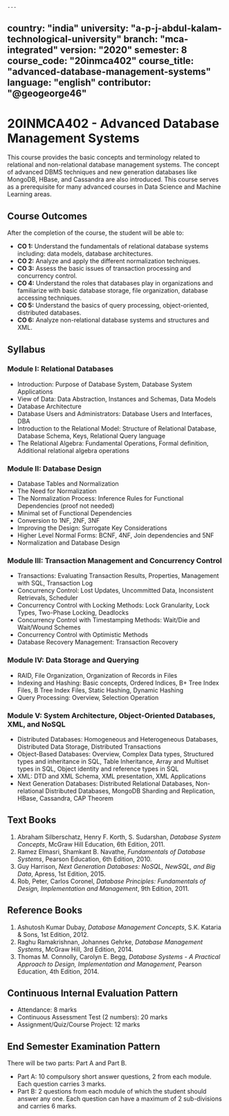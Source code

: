     ---
country: "india"
university: "a-p-j-abdul-kalam-technological-university"
branch: "mca-integrated"
version: "2020"
semester: 8
course_code: "20inmca402"
course_title: "advanced-database-management-systems"
language: "english"
contributor: "@geogeorge46"
---

# 20INMCA402 - Advanced Database Management Systems

This course provides the basic concepts and terminology related to relational and non-relational database management systems. The concept of advanced DBMS techniques and new generation databases like MongoDB, HBase, and Cassandra are also introduced. This course serves as a prerequisite for many advanced courses in Data Science and Machine Learning areas.

## Course Outcomes
After the completion of the course, the student will be able to:

- **CO 1:** Understand the fundamentals of relational database systems including: data models, database architectures.
- **CO 2:** Analyze and apply the different normalization techniques.
- **CO 3:** Assess the basic issues of transaction processing and concurrency control.
- **CO 4:** Understand the roles that databases play in organizations and familiarize with basic database storage, file organization, database accessing techniques.
- **CO 5:** Understand the basics of query processing, object-oriented, distributed databases.
- **CO 6:** Analyze non-relational database systems and structures and XML.

## Syllabus

### Module I: Relational Databases
- Introduction: Purpose of Database System, Database System Applications
- View of Data: Data Abstraction, Instances and Schemas, Data Models
- Database Architecture
- Database Users and Administrators: Database Users and Interfaces, DBA
- Introduction to the Relational Model: Structure of Relational Database, Database Schema, Keys, Relational Query language
- The Relational Algebra: Fundamental Operations, Formal definition, Additional relational algebra operations

### Module II: Database Design
- Database Tables and Normalization
- The Need for Normalization
- The Normalization Process: Inference Rules for Functional Dependencies (proof not needed)
- Minimal set of Functional Dependencies
- Conversion to 1NF, 2NF, 3NF
- Improving the Design: Surrogate Key Considerations
- Higher Level Normal Forms: BCNF, 4NF, Join dependencies and 5NF
- Normalization and Database Design

### Module III: Transaction Management and Concurrency Control
- Transactions: Evaluating Transaction Results, Properties, Management with SQL, Transaction Log
- Concurrency Control: Lost Updates, Uncommitted Data, Inconsistent Retrievals, Scheduler
- Concurrency Control with Locking Methods: Lock Granularity, Lock Types, Two-Phase Locking, Deadlocks
- Concurrency Control with Timestamping Methods: Wait/Die and Wait/Wound Schemes
- Concurrency Control with Optimistic Methods
- Database Recovery Management: Transaction Recovery

### Module IV: Data Storage and Querying
- RAID, File Organization, Organization of Records in Files
- Indexing and Hashing: Basic concepts, Ordered Indices, B+ Tree Index Files, B Tree Index Files, Static Hashing, Dynamic Hashing
- Query Processing: Overview, Selection Operation

### Module V: System Architecture, Object-Oriented Databases, XML, and NoSQL
- Distributed Databases: Homogeneous and Heterogeneous Databases, Distributed Data Storage, Distributed Transactions
- Object-Based Databases: Overview, Complex Data types, Structured types and inheritance in SQL, Table Inheritance, Array and Multiset types in SQL, Object identity and reference types in SQL
- XML: DTD and XML Schema, XML presentation, XML Applications
- Next Generation Databases: Distributed Relational Databases, Non-relational Distributed Databases, MongoDB Sharding and Replication, HBase, Cassandra, CAP Theorem

## Text Books
1. Abraham Silberschatz, Henry F. Korth, S. Sudarshan, *Database System Concepts*, McGraw Hill Education, 6th Edition, 2011.
2. Ramez Elmasri, Shamkant B. Navathe, *Fundamentals of Database Systems*, Pearson Education, 6th Edition, 2010.
3. Guy Harrison, *Next Generation Databases: NoSQL, NewSQL, and Big Data*, Apress, 1st Edition, 2015.
4. Rob, Peter, Carlos Coronel, *Database Principles: Fundamentals of Design, Implementation and Management*, 9th Edition, 2011.

## Reference Books
1. Ashutosh Kumar Dubay, *Database Management Concepts*, S.K. Kataria & Sons, 1st Edition, 2012.
2. Raghu Ramakrishnan, Johannes Gehrke, *Database Management Systems*, McGraw Hill, 3rd Edition, 2014.
3. Thomas M. Connolly, Carolyn E. Begg, *Database Systems - A Practical Approach to Design, Implementation and Management*, Pearson Education, 4th Edition, 2014.

## Continuous Internal Evaluation Pattern
- Attendance: 8 marks
- Continuous Assessment Test (2 numbers): 20 marks
- Assignment/Quiz/Course Project: 12 marks

## End Semester Examination Pattern
There will be two parts: Part A and Part B.  
- Part A: 10 compulsory short answer questions, 2 from each module. Each question carries 3 marks.  
- Part B: 2 questions from each module of which the student should answer any one. Each question can have a maximum of 2 sub-divisions and carries 6 marks.
